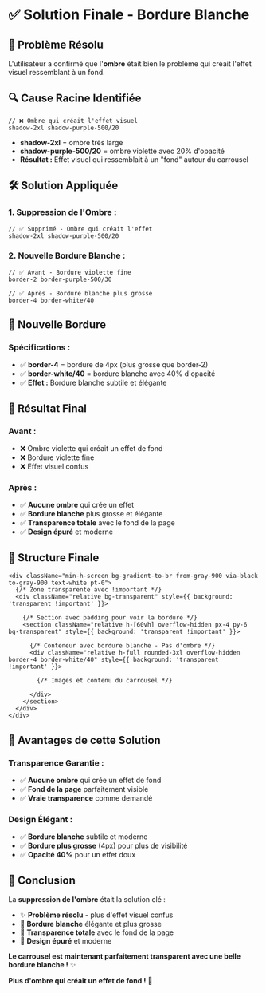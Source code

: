 # ✅ Solution Finale - Bordure Blanche

## 🎯 **Problème Résolu**

L'utilisateur a confirmé que l'**ombre** était bien le problème qui créait l'effet visuel ressemblant à un fond.

## 🔍 **Cause Racine Identifiée**

```tsx
// ❌ Ombre qui créait l'effet visuel
shadow-2xl shadow-purple-500/20
```

- **shadow-2xl** = ombre très large
- **shadow-purple-500/20** = ombre violette avec 20% d'opacité
- **Résultat :** Effet visuel qui ressemblait à un "fond" autour du carrousel

## 🛠️ **Solution Appliquée**

### **1. Suppression de l'Ombre :**
```tsx
// ✅ Supprimé - Ombre qui créait l'effet
shadow-2xl shadow-purple-500/20
```

### **2. Nouvelle Bordure Blanche :**
```tsx
// ✅ Avant - Bordure violette fine
border-2 border-purple-500/30

// ✅ Après - Bordure blanche plus grosse
border-4 border-white/40
```

## 🎨 **Nouvelle Bordure**

### **Spécifications :**
- ✅ **border-4** = bordure de 4px (plus grosse que border-2)
- ✅ **border-white/40** = bordure blanche avec 40% d'opacité
- ✅ **Effet :** Bordure blanche subtile et élégante

## 🎯 **Résultat Final**

### **Avant :**
- ❌ Ombre violette qui créait un effet de fond
- ❌ Bordure violette fine
- ❌ Effet visuel confus

### **Après :**
- ✅ **Aucune ombre** qui crée un effet
- ✅ **Bordure blanche** plus grosse et élégante
- ✅ **Transparence totale** avec le fond de la page
- ✅ **Design épuré** et moderne

## 🚀 **Structure Finale**

```tsx
<div className="min-h-screen bg-gradient-to-br from-gray-900 via-black to-gray-900 text-white pt-0">
  {/* Zone transparente avec !important */}
  <div className="relative bg-transparent" style={{ background: 'transparent !important' }}>
    
    {/* Section avec padding pour voir la bordure */}
    <section className="relative h-[60vh] overflow-hidden px-4 py-6 bg-transparent" style={{ background: 'transparent !important' }}>
      
      {/* Conteneur avec bordure blanche - Pas d'ombre */}
      <div className="relative h-full rounded-3xl overflow-hidden border-4 border-white/40" style={{ background: 'transparent !important' }}>
        
        {/* Images et contenu du carrousel */}
        
      </div>
    </section>
  </div>
</div>
```

## 🎉 **Avantages de cette Solution**

### **Transparence Garantie :**
- ✅ **Aucune ombre** qui crée un effet de fond
- ✅ **Fond de la page** parfaitement visible
- ✅ **Vraie transparence** comme demandé

### **Design Élégant :**
- ✅ **Bordure blanche** subtile et moderne
- ✅ **Bordure plus grosse** (4px) pour plus de visibilité
- ✅ **Opacité 40%** pour un effet doux

## 🎯 **Conclusion**

La **suppression de l'ombre** était la solution clé :

- ✨ **Problème résolu** - plus d'effet visuel confus
- 🎨 **Bordure blanche** élégante et plus grosse
- 🔄 **Transparence totale** avec le fond de la page
- 🚀 **Design épuré** et moderne

**Le carrousel est maintenant parfaitement transparent avec une belle bordure blanche !** ✨

**Plus d'ombre qui créait un effet de fond !** 🎉 